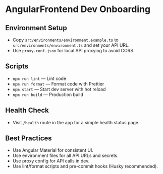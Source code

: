 # AngularFrontend Dev Onboarding

## Environment Setup
- Copy `src/environments/environment.example.ts` to `src/environments/environment.ts` and set your API URL.
- Use `proxy.conf.json` for local API proxying to avoid CORS.

## Scripts
- `npm run lint` — Lint code
- `npm run format` — Format code with Prettier
- `npm start` — Start dev server with hot reload
- `npm run build` — Production build

## Health Check
- Visit `/health` route in the app for a simple health status page.

## Best Practices
- Use Angular Material for consistent UI.
- Use environment files for all API URLs and secrets.
- Use proxy config for API calls in dev.
- Use lint/format scripts and pre-commit hooks (Husky recommended).

